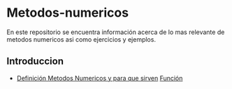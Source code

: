 # Metodos-numericos
En este repositorio se encuentra información acerca de lo mas relevante de metodos numericos asi como ejercicios y ejemplos. 

## Introduccion
- [Definición Metodos Numericos y para que sirven](https://github.com/LuisOmarFlores6627/MetodosNumericosISC/blob/b3400f97e0370dc48a3292bf4fb644148d7a1c77/Que%20es%20Metodos%20Numericos%20y%20para%20que%20sirve)
[Función](https://github.com/LuisOmarFlores6627/MetodosNumericosISC/blob/7dced788271f36aa8d5e1d81ef8eaddc4806e2c6/Que%20es%20una%20funcion)  
